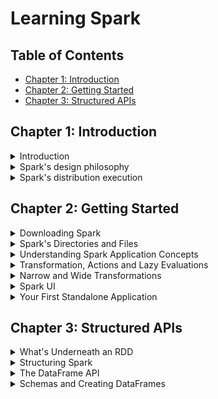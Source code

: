 # Learning Spark

## Table of Contents
* [Chapter 1: Introduction](#chapter-1-introduction)
* [Chapter 2: Getting Started](#chapter-2-getting-started)
* [Chapter 3: Structured APIs](#chapter-3-structured-apis)

## Chapter 1: Introduction

<details>
  <summary>Introduction</summary>

### Introduction

- Spark is designed for large-scale distributed data processing.
- Spark provides in-memory storage for intermediate computations.
- Spark incorporates libraries with APIs for machine learning (MLlib), SQL (Spark SQL), and stream processing.

</details>

<details>
  <summary>Spark's design philosophy</summary>

### Spark's design philosophy
- Speed
    + Takes advantage of multithreading and parallel processing.
    + Builds query computations as a DAG; DAG scheduler and query optimizer construct efficient computational graph that is highly parallelizable.
    + All intermediate results in memory, and limited disk I/O.
- Ease of use
    + Fundamental abstraction of a logical data structure as a Resilient Distributed Dataset (RDD).
    + Transformations and actions are operations that act on RDDs.
- Modularity
    + Support for multiple languages (Python, Java, Scala).
    + Well-documented APIs.
- Extensibility
    + Focuses on parallel computation engine rather than storage.
    + Spark can read data stored in a myriad of sources.

</details>

<details>
  <summary>Spark's distribution execution</summary>

### Spark's distribution execution

- Spark application consists of a driver that orchestrates parallel operations on the cluster (i.e., executors and cluster manager) through a `SparkSession`.
- Spark driver
    + Communicates with cluster manager, requesting resources (CPU, memory) for Spark's executors (JVMs).
    + Transforms all Spark operations into DAG computations, schedules them and distributes them as tasks across executors.
- SparkSession
    + Provides a single entry point to all of Spark's functionality.
    + Create using high-level API in different programming languages or created for you in a Spark shell.
- Cluster manager
    + Manages resources for cluster of nodes Spark runs on.
    + Currently supports standalone, Hadoop YARM, Mesos, Kubernetes
- Spark executor
    + Runs on each worker node
    + Communicates with driver and executes tasks on workers
- Distributed data and partitions
    + Physical data distributed across storage as partitions in HDFS or cloud storage e.g., S3
    + Spark treats each partition as a high-level logical data abstraction i.e., DataFrame in memory
    + Executors only process data closest to them (data locality)

</details>

## Chapter 2: Getting Started

<details>
  <summary>Downloading Spark</summary>

### Downloading Spark

- Use Spark shell to prototype Spark operations with small datasets
- Then write complex Spark application for large datasets
- Downloaded [Spark](https://www.apache.org/dyn/closer.lua/spark/spark-3.1.2/spark-3.1.2-bin-hadoop2.7.tgz)

</details>

<details>
  <summary>Spark's Directories and Files</summary>

### Spark Directories and Files

- Files in the tar:
    + `bin` contains scripts to interact with Spark e.g., Spark shells
    + `sbin` contains administrative scripts for starting/stopping Spark components in the cluster
    + `kubernetes` contains Dockerfiles for creating Docker images for Spark distribution on a Kubernetes cluster
    + `data` contains text files that are input for Spark's components e.g., MLLib, Structured Streaming and GraphX
- Start PySpark from `bin`
    + Every computation expressed in high-level API is decomposed into low-level optimized and generated RDD operations which are converted to Scala bytecode for executor's JVMs
- Key concepts of Spark application
    + Application
        * User program built on Spark using its APIs
        * Driver program and executors on cluster
    + SparkSession
        * Point of entry to interact with underlying Spark functionality and allows programming Spark with its APIs
        * In a Spark shell, Spark driver instantiates it for you
    + Job
        * Parallel computation made of multiple tasks that get created in response to a Spark action
    + Stage
        * Each job gets divided into smaller sets of tasks called stages
    + Task
        * Unit of work or execution that will be sent to oSpark executor

</details>

<details>
  <summary>Understanding Spark Application Concepts</summary>

### Understanding Spark Application Concepts

- Driver converts Spark application into one or more Spark jobs
- Each job is transformed into a DAG
- Each node in a DAG is a single or multiple Spark stages
- Stages created based on what operations can be performed serially or in parallel
- Each stage is made of Spark tasks which are federated across each Spark executor
- Each task maps to a single core and works on a single partition of data

</details>

<details>
  <summary>Transformation, Actions and Lazy Evaluations</summary>

### Transformation, Actions and Lazy Evaluations

- Spark operations classified as transformations and actions
- Transformations transform a dataframe into a new dataframe without altering original data
    + Example: `select()`, `filter()`
    + Transformations are not done immediately, instead they are performed lazily (recorded) until an action is invoked
- Actions include `show()`, `take()`, `count()`, `collect()`

</details>

<details>
  <summary>Narrow and Wide Transformations</summary>

### Narrow and Wide Transformations

- Any transformation where a single output partition is computed from a single input partition is a narrow transformation e.g., `filter()`, `contains()`
- Wide transformations require data from other partitions to be read in, combined and written to disk e.g., `groupBy()`, `orderBy()`

</details>

<details>
  <summary>Spark UI</summary>

### Spark UI

- Driver launches a Spark UI running on port 4040
- View scheduler stages and tasks
- Summary of RDD sizes and memory usage
- Information about environment and executors
- All Spark SQL queries

</details>

<details>
  <summary>Your First Standalone Application</summary>

### Your First Standalone Application

```python
# Import SparkSession and related functions from the PySpark module.
import sys
from pyspark.sql import SparkSession
from pyspark.sql.functions import count

if __name__ == "__main__":
    if len(sys.argv) != 2:
        print("Usage: mnmcount <file>", file=sys.stderr) sys.exit(-1)

# Build a SparkSession using the SparkSession APIs.
# If one does not exist, then create an instance.
# There can only be one SparkSession per JVM.
spark = (SparkSession
     .builder
     .appName("PythonMnMCount")
     .getOrCreate())

# Get the M&M data set filename from the command-line arguments
mnm_file = sys.argv[1]

# Read file into a Spark DataFrame using the CSV
# format by inferring the schema and specifying that the
# file contains a header, which provides column names.
mnm_df = (spark.read.format("csv")
     .option("header", "true")
     .option("inferSchema", "true")
     .load(mnm_file))

# We use the DataFrame high-level APIs. Note
# that we don't use RDDs at all. Because some of Spark's
# functions return the same object, we can chain function calls.
# 1. Select from the DataFrame the fields "State", "Color", and "Count"
# 2. Since we want to group each state and its M&M color count,
# we use groupBy()
# 3. Aggregate counts of all colors and groupBy() State and Color
# 4 orderBy() in descending order
count_mnm_df = (mnm_df
     .select("State", "Color", "Count")
     .groupBy("State", "Color")
     .agg(count("Count").alias("Total"))
     .orderBy("Total", ascending=False))

# Show the resulting aggregations for all the states and colors;
# a total count of each color per state.
# Note show() is an action, which will trigger the above
# query to be executed.
count_mnm_df.show(n=60, truncate=False)
print("Total Rows = %d" % (count_mnm_df.count()))

# While the above code aggregated and counted for all
# the states, what if we just want to see the data for
# a single state, e.g., CA?
# 1. Select from all rows in the DataFrame
# 2. Filter only CA state
# 3. groupBy() State and Color as we did above
# 4. Aggregate the counts for each color
# 5. orderBy() in descending order
# Find the aggregate count for California by filtering
ca_count_mnm_df = (mnm_df
     .select("State", "Color", "Count")
     .where(mnm_df.State == "CA")
     .groupBy("State", "Color")
     .agg(count("Count").alias("Total"))
     .orderBy("Total", ascending=False))

# Show the resulting aggregation for California.
# As above, show() is an action that will trigger the execution of the
# entire computation.
ca_count_mnm_df.show(n=10, truncate=False)

# Stop the SparkSession
spark.stop()
```
- To run the above example:
```bash
$SPARK_HOME/bin/spark-submit mmmcount.py data/mmm_dataset.csv
```

</details>

## Chapter 3: Structured APIs

<details>
  <summary>What's Underneath an RDD</summary>

### What's Underneath an RDD

- Three RDD characteristics:
1. Dependencies
    * Instructs Spark how an RDD is constructed with its inputs.
    * Allows Spark to recreate RDDs (resiliency).
2. Partitions
    * Spark can split the work to parallelize computation across executors.
3. Compute function
    * Produces an `Iterator[T]` for the data stored in the RDD.

</details>

<details>
  <summary>Structuring Spark</summary>

### Structuring Spark

- Key schemes for structuring Spark starting in 2.x:
1. Express computations with common data analysis patterns e.g., filtering, selecting, counting, etc.
2. Set of common operators in a DSL to tell Spark what to compute with your data, allowing Spark to construct an efficient query plan for execution.
3. Allow arrangement of data in a tabular format similar to SQL table or spreadsheet with supported structured data types

### Key Benefits

- Above structure allows Spark to increase expressivity and composability
- Compare low-level RDD API for the following:
```python
# Create an RDD of tuples (name, age)
dataRDD = sc.parallelize([("Brooke", 20), ("Denny", 31), ("Jules", 30), ("TD", 35), ("Brooke", 25)])
# Use map and reduceByKey transformations with their lambda
# expressions to aggregate and then compute average
agesRDD = (dataRDD.map(lambda x: (x[0], (x[1], 1)))
                  .reduceByKey(lambda x, y: (x[0] + y[0], x[1] + y[1]))
                  .map(lambda x: (x[0], x[1][0]/x[1][1])))
```
- To using DSL ooperators and the DataFrame API:
```python
# In Python
from pyspark.sql import SparkSession
from pyspark.sql.functions import avg
# Create a DataFrame using SparkSession
spark = (SparkSession.builder
                     .appName("AuthorsAges")
                     .getOrCreate())
# Create a DataFrame
data_df = spark.createDataFrame([("Brooke", 20), ("Denny", 31), ("Jules", 30), ("TD", 35), ("Brooke", 25)], ["name", "age"])
# Group the same names together, aggregate their ages, and compute an average
avg_df = data_df.groupBy("name").agg(avg("age"))
# Show the results of the final execution
avg_df.show()
```
- Note that you can switch back to the unstructured low-level RDD API if you need more control about how computations are performed.
- The simplicity and expressivity we observe is because of the Spark SQL engine that the high-level structured APIs are built on.

</details>

<details>
  <summary>The DataFrame API</summary>

### The DataFrame API

- Inspired by Pandas DataFrames.
- Distributed in-memory tables with named columns and schemas.
- Each column has a specific data type e.g., integer, string, array, map, etc.
- DataFrames are immutable and Spark keeps a lineage of all transformations

### Spark's Basic Data Types

- Spark supports basic internal data types of its supported programming languages.
- For example, Python `float` is Spark data type `FloatType`.

### Spark's Structured and Complex Data Types

- Data will often be complex e.g., maps, arrays, structs, dates, timestamps, etc.
- For example, Python `dict` is Spark data type `MapType` which can be instantiated with `MapType(keyType, valueType, [nullable])`.

</details>

<details>
  <summary>Schemas and Creating DataFrames</summary>

### Schemas and Creating DataFrames

- Schema in Spark defines the column names and associated data types for a DataFrame.
- Defining a schema up-front as opposed to a schema-on-read approach has benefits:
1. Relieves Spark from having to infer data types.
2. Prevents Spark from creating a separate job to read a large portion of data to ascertain the schema.
3. Detect errors early if data doesn't match the schema.

### Two Ways to Define a Schema

- First way is to define it programmatically. For example:
```python
from pyspark.sql.types import *
schema = StructType([StructField("author", StringType(), False),
      StructField("title", StringType(), False),
      StructField("pages", IntegerType(), False)])
```
- Second way is to employ a Data Definition Language (DDL) string. For example:
```python
schema = "author STRING, title STRING, pages INT"
```
- Example of creating a DataFrame for a given schema:
```python
from pyspark.sql import SparkSession

# Define schema for our data using DDL
schema = "`Id` INT, `First` STRING, `Last` STRING, `Url` STRING, `Published` STRING, `Hits` INT, `Campaigns` ARRAY<STRING>"

# Create our static data
data = [[1, "Jules", "Damji", "https://tinyurl.1", "1/4/2016", 4535, ["twitter", "LinkedIn"]],
        [2, "Brooke","Wenig", "https://tinyurl.2", "5/5/2018", 8908, ["twitter", "LinkedIn"]],
        [3, "Denny", "Lee", "https://tinyurl.3", "6/7/2019", 7659, ["web", "twitter", "FB", "LinkedIn"]],
        [4, "Tathagata", "Das", "https://tinyurl.4", "5/12/2018", 10568, ["twitter", "FB"]],
        [5, "Matei","Zaharia", "https://tinyurl.5", "5/14/2014", 40578, ["web", "twitter", "FB", "LinkedIn"]],
        [6, "Reynold", "Xin", "https://tinyurl.6", "3/2/2015", 25568, ["twitter", "LinkedIn"]]]

# Main program
if __name__ == "__main__":
    # Create a SparkSession
    spark = (SparkSession
         .builder
         .appName("Example-3_6")
         .getOrCreate())
    # Create a DataFrame using the schema defined above
    blogs_df = spark.createDataFrame(data, schema)
    # Show the DataFrame; it should reflect our table above
    blogs_df.show()
    # Print the schema used by Spark to process the DataFrame
    print(blogs_df.printSchema())
```

</details>

